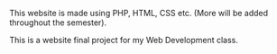 This website is made using PHP, HTML, CSS etc. (More will be added throughout the semester).

This is a website final project for my Web Development class. 